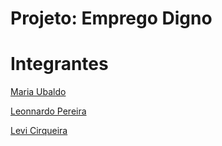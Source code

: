 # Projeto: Emprego Digno




# Integrantes

[Maria Ubaldo](https://github.com/MariaUbaldo)

[Leonnardo Pereira](https://github.com/leonnardoo)

[Levi Cirqueira](https://github.com/lcirqueirajr)


